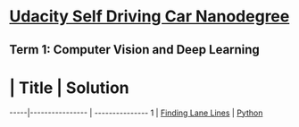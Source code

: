 # [Udacity Self Driving Car Nanodegree](https://www.udacity.com/drive)


## Term 1:  Computer Vision and Deep Learning

  #  | Title           |  Solution
-----|---------------- | --------------- 
1 | [Finding Lane Lines](https://github.com/udacity/CarND-LaneLines-P1) | [Python](P1_Find_Lane_Lines/P1.ipynb)
